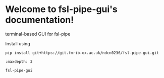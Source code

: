 # Welcome to fsl-pipe-gui's documentation!

terminal-based GUI for fsl-pipe

Install using

```
pip install git+https://git.fmrib.ox.ac.uk/ndcn0236/fsl-pipe-gui.git
```

```{toctree}
:maxdepth: 3

fsl-pipe-gui
```
